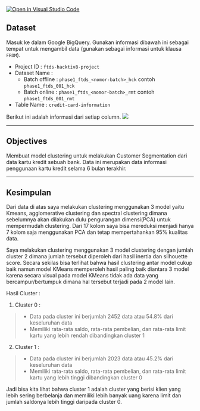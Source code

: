 [![Open in Visual Studio Code](https://classroom.github.com/assets/open-in-vscode-c66648af7eb3fe8bc4f294546bfd86ef473780cde1dea487d3c4ff354943c9ae.svg)](https://classroom.github.com/online_ide?assignment_repo_id=8617649&assignment_repo_type=AssignmentRepo)

## Dataset

Masuk ke dalam Google BigQuery. Gunakan informasi dibawah ini sebagai tempat untuk mengambil data (gunakan sebagai informasi untuk klausa `FROM`).
   * Project ID : `ftds-hacktiv8-project`
   * Dataset Name : 
     + Batch offline : `phase1_ftds_<nomor-batch>_hck` contoh `phase1_ftds_001_hck`
     + Batch online : `phase1_ftds_<nomor-batch>_rmt` contoh `phase1_ftds_001_rmt`
   * Table Name : `credit-card-information`

Berikut ini adalah informasi dari setiap column. 
   <img src='https://i.ibb.co/2sbf0Js/P1-G4-Dataset-Information.png'>

---


## Objectives

Membuat model clustering untuk melakukan Customer Segmentation dari data kartu kredit sebuah bank. Data ini merupakan data informasi penggunaan kartu kredit selama 6 bulan terakhir. 

---


## Kesimpulan

Dari data di atas saya melakukan clustering menggunakan 3 model yaitu Kmeans, agglomerative clustering dan spectral clustering dimana sebelumnya akan dilakukan dulu pengurangan dimensi(PCA) untuk mempermudah clustering. Dari 17 kolom saya bisa mereduksi menjadi hanya 7 kolom saja menggunakan PCA dan tetap mempertahankan 95% kualitas data.

Saya melakukan clustering menggunakan 3 model clustering dengan jumlah cluster 2 dimana jumlah tersebut diperoleh dari hasil inertia dan silhouette score. Secara sekilas bisa terlihat bahwa hasil clustering antar model cukup baik namun model KMeans memperoleh hasil paling baik diantara 3 model karena secara visual pada model KMeans tidak ada data yang bercampur/bertumpuk dimana hal tersebut terjadi pada 2 model lain.

Hasil Cluster :
1. Cluster 0 : 
> * Data pada cluster ini berjumlah 2452 data atau 54.8% dari keseluruhan data
> * Memiliki rata-rata saldo, rata-rata pembelian, dan rata-rata limit kartu yang lebih rendah dibandingkan cluster 1
2. Cluster 1 : 
> * Data pada cluster ini berjumlah 2023 data atau 45.2% dari keseluruhan data
> * Memiliki rata-rata saldo, rata-rata pembelian, dan rata-rata limit kartu yang lebih tinggi dibandingkan cluster 0

Jadi bisa kita lihat bahwa cluster 1 adalah cluster yang berisi klien yang lebih sering berbelanja dan memiliki lebih banyak uang karena limit dan jumlah saldonya lebih tinggi daripada cluster 0.


